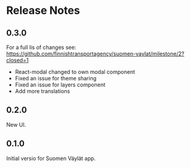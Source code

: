 # Release Notes

## 0.3.0

For a full lis of changes see: https://github.com/finnishtransportagency/suomen-vaylat/milestone/2?closed=1

* React-modal changed to own modal component
* Fixed an issue for theme sharing
* Fixed an issue for layers component
* Add more translations


## 0.2.0

New UI.

## 0.1.0

Initial versio for Suomen Väylät app.
